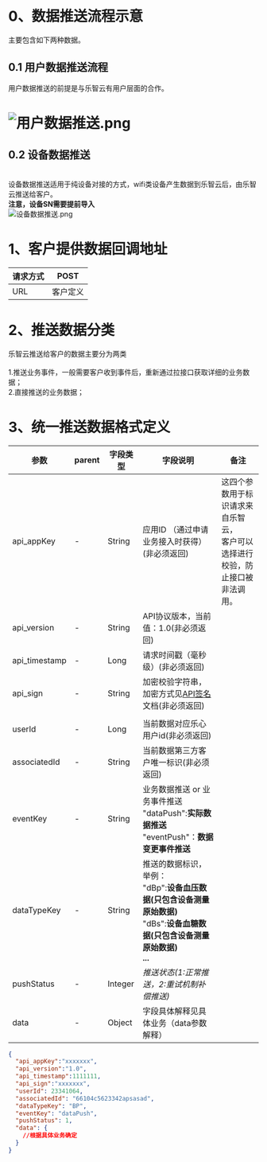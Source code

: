<a name="BibFT"></a>
# 0、数据推送流程示意
主要包含如下两种数据。
<a name="iFQtN"></a>
## 0.1  用户数据推送流程
用户数据推送的前提是与乐智云有用户层面的合作。
<a name="jRLoM"></a>
# ![用户数据推送.png](https://cdn.nlark.com/yuque/0/2021/png/279267/1620457966570-99c0f816-ff72-46f3-8c1f-276f88a00225.png#clientId=u6e86d312-81f8-4&from=ui&id=u28c6073a&margin=%5Bobject%20Object%5D&name=%E7%94%A8%E6%88%B7%E6%95%B0%E6%8D%AE%E6%8E%A8%E9%80%81.png&originHeight=872&originWidth=2434&originalType=binary&size=138481&status=done&style=none&taskId=uc8211ed3-ec5a-4ac0-ac65-c2e5168b385)


<a name="QHTy9"></a>
## 0.2 设备数据推送

<br />设备数据推送适用于纯设备对接的方式，wifi类设备产生数据到乐智云后，由乐智云推送给客户。<br />**注意，设备SN需要提前导入**<br />![设备数据推送.png](https://cdn.nlark.com/yuque/0/2021/png/279267/1620457955083-1d3bf398-b89b-40af-aea1-94b037c33b77.png#clientId=u6e86d312-81f8-4&from=ui&id=u67104ba7&margin=%5Bobject%20Object%5D&name=%E8%AE%BE%E5%A4%87%E6%95%B0%E6%8D%AE%E6%8E%A8%E9%80%81.png&originHeight=1092&originWidth=2522&originalType=binary&size=202942&status=done&style=none&taskId=ud525a9a7-b58b-4af2-b74b-7e52b37ebdb)
<a name="VVwCE"></a>
# 1、客户提供数据回调地址
| 请求方式 | POST |
| --- | --- |
| URL | 客户定义 |

<a name="zpDQr"></a>
# 2、推送数据分类
乐智云推送给客户的数据主要分为两类<br />
<br />1.推送业务事件，一般需要客户收到事件后，重新通过拉接口获取详细的业务数据；<br />2.直接推送的业务数据；
<a name="lo5dB"></a>
# 3、统一推送数据格式定义
| 参数 | parent | 字段类型 | 字段说明 | 备注 |
| --- | --- | --- | --- | --- |
| api_appKey | - | String | 应用ID （通过申请业务接入时获得） (非必须返回) | 这四个参数用于标识请求来自乐智云，<br />客户可以选择进行校验，防止接口被非法调用。 |
| api_version | - | String | API协议版本，当前值：1.0(非必须返回) |  |
| api_timestamp | - | Long | 请求时间戳（毫秒级）(非必须返回) |  |
| api_sign | - | String | 加密校验字符串，加密方式见[API签名](https://docs.leshiguang.com/develop-cloud/api/sign)文档(非必须返回) |  |
|  |  |  |  |  |
| userId | - | Long | 当前数据对应乐心用户id(非必须返回) |  |
| associatedId | - | String | 当前数据第三方客户唯一标识(非必须返回) |  |
| eventKey | - | String | 业务数据推送 or 业务事件推送<br />"dataPush":**实际数据推送**<br />"eventPush"：**数据变更事件推送** |  |
| dataTypeKey | - | String | 推送的数据标识，举例：<br />"dBp":**设备血压数据(只包含设备测量原始数据)**<br />"dBs":**设备血糖数据(只包含设备测量原始数据)**<br />**...** |  |
| pushStatus | - | Integer | _推送状态(1:正常推送，2:重试机制补偿推送)_ |  |
| data | - | Object | 字段具体解释见具体业务（data参数解释） |  |

```json
{
  "api_appKey":"xxxxxxx",
  "api_version":"1.0",
  "api_timestamp":1111111,
  "api_sign":"xxxxxxx",
  "userId": 23341064,
  "associatedId": "66104c5623342apsasad",
  "dataTypeKey": "BP",
  "eventKey": "dataPush",
  "pushStatus": 1,
  "data": {
    //根据具体业务确定
  }
}
```



